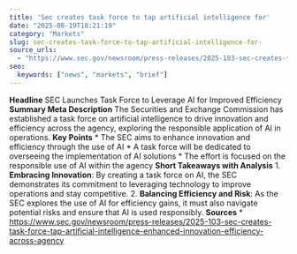```yaml
---
title: 'Sec creates task force to tap artificial intelligence for'
date: "2025-08-19T18:21:19"
category: "Markets"
slug: sec-creates-task-force-to-tap-artificial-intelligence-for-
source_urls:
  - "https://www.sec.gov/newsroom/press-releases/2025-103-sec-creates-task-force-tap-artificial-intelligence-enhanced-innovation-efficiency-across-agency"
seo:
  keywords: ["news", "markets", "brief"]
---
```

**Headline** SEC Launches Task Force to Leverage AI for Improved Efficiency  **Summary Meta Description** The Securities and Exchange Commission has established a task force on artificial intelligence to drive innovation and efficiency across the agency, exploring the responsible application of AI in operations.  **Key Points**  * The SEC aims to enhance innovation and efficiency through the use of AI * A task force will be dedicated to overseeing the implementation of AI solutions * The effort is focused on the responsible use of AI within the agency  **Short Takeaways with Analysis** 1. **Embracing Innovation**: By creating a task force on AI, the SEC demonstrates its commitment to leveraging technology to improve operations and stay competitive. 2. **Balancing Efficiency and Risk**: As the SEC explores the use of AI for efficiency gains, it must also navigate potential risks and ensure that AI is used responsibly.  **Sources** * https://www.sec.gov/newsroom/press-releases/2025-103-sec-creates-task-force-tap-artificial-intelligence-enhanced-innovation-efficiency-across-agency 
